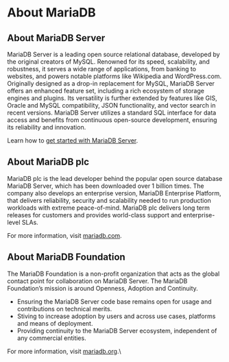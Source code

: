 # About MariaDB

## About MariaDB Server

MariaDB Server is a leading open source relational database, developed by the original creators of MySQL. Renowned for its speed, scalability, and robustness, it serves a wide range of applications, from banking to websites, and powers notable platforms like Wikipedia and WordPress.com. Originally designed as a drop-in replacement for MySQL, MariaDB Server offers an enhanced feature set, including a rich ecosystem of storage engines and plugins. Its versatility is further extended by features like GIS, Oracle and MySQL compatibility, JSON functionality, and vector search in recent versions. MariaDB Server utilizes a standard SQL interface for data access and benefits from continuous open-source development, ensuring its reliability and innovation.

Learn how to [get started with MariaDB Server](https://mariadb.com/get-started-with-mariadb/).&#x20;

## About MariaDB plc

MariaDB plc is the lead developer behind the popular open source database MariaDB Server, which has been downloaded over 1 billion times. The company also develops an enterprise version, MariaDB Enterprise Platform, that delivers reliability, security and scalability needed to run production workloads with extreme peace-of-mind. MariaDB plc delivers long term releases for customers and provides world-class support and enterprise-level SLAs.

For more information, visit [mariadb.com](http://mariadb.com).&#x20;

## About MariaDB Foundation

The MariaDB Foundation is a non-profit organization that acts as the global contact point for collaboration on MariaDB Server. The MariaDB Foundation’s mission is around Openness, Adoption and Continuity.

* Ensuring the MariaDB Server code base remains open for usage and contributions on technical merits.
* Stiving to increase adoption by users and across use cases, platforms and means of deployment.
* Providing continuity to the MariaDB Server ecosystem, independent of any commercial entities.

For more information, visit [mariadb.org](http://mariadb.org).\


